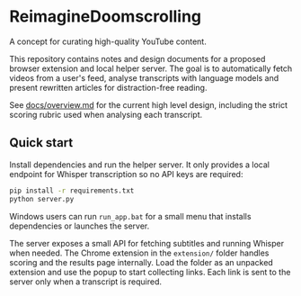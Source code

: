 # ReimagineDoomscrolling

A concept for curating high-quality YouTube content.

This repository contains notes and design documents for a proposed browser extension and local helper server. The goal is to automatically fetch videos from a user's feed, analyse transcripts with language models and present rewritten articles for distraction-free reading.

See [docs/overview.md](docs/overview.md) for the current high level design, including the strict scoring rubric used when analysing each transcript.

## Quick start

Install dependencies and run the helper server. It only provides a local endpoint for Whisper transcription so no API keys are required:

```bash
pip install -r requirements.txt
python server.py
```

Windows users can run `run_app.bat` for a small menu that installs
dependencies or launches the server.

The server exposes a small API for fetching subtitles and running Whisper when
needed. The Chrome extension in the `extension/` folder handles scoring and the
results page internally. Load the folder as an unpacked extension and use the
popup to start collecting links. Each link is sent to the server only when a
transcript is required.